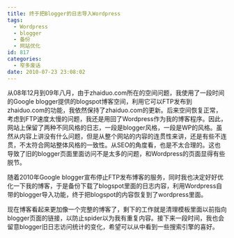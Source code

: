 ```yaml
---
title: 终于把Blogger的日志导入Wordpress
tags:
  - Wordpress
  - blogger
  - 备份
  - 网站优化
id: 817
categories:
  - 窄多废话
date: 2010-07-23 23:08:02
---
```


从08年12月到09年八月，由于zhaiduo.com所在的空间问题，我使用了一段时间的Google blogger提供的blogspot博客空间，利用它可以FTP发布到zhaiduo.com的功能，我依然保持了zhaiduo.com的更新。后来空间恢复正常，考虑到FTP速度太慢的问题，我还是用回了Wordpress作为我的博客程序。因此，网站上保留了两种不同风格的日志，一段是blogger风格，一段是WP的风格。虽然从内容上讲没有什么问题，但是从整个网站的内容的连贯性来讲，还是有些不连贯，不太符合网站整体风格的一致性。从SEO的角度看，也是不太合理的。这也导致了旧的blogger页面里面访问不是太多的问题，和Wordpress的页面显得有些脱节。

随着2010年Google blogger宣布停止FTP发布博客的服务，同时我也决定好好优化一下我的博客，于是备份下载了blogspot里面的日志内容，利用Wordpress自带的blogger导入功能，终于把blogspot的内容恢复到了wordpress里面。

现在博客看起来更加像一个完整的博客了，剩下的工作就是清理模板里面以前指向blogger页面的链接，以防止spider以为我有重复内容。接下来一段时间，我也会留意blogger旧日志访问统计的变化，希望可以从中看到一些搜索引擎的喜好。